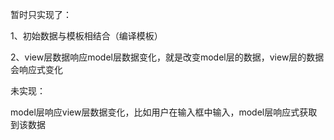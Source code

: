 暂时只实现了：

1、初始数据与模板相结合（编译模板）

2、view层数据响应model层数据变化，就是改变model层的数据，view层的数据会响应式变化



未实现：

model层响应view层数据变化，比如用户在输入框中输入，model层响应式获取到该数据